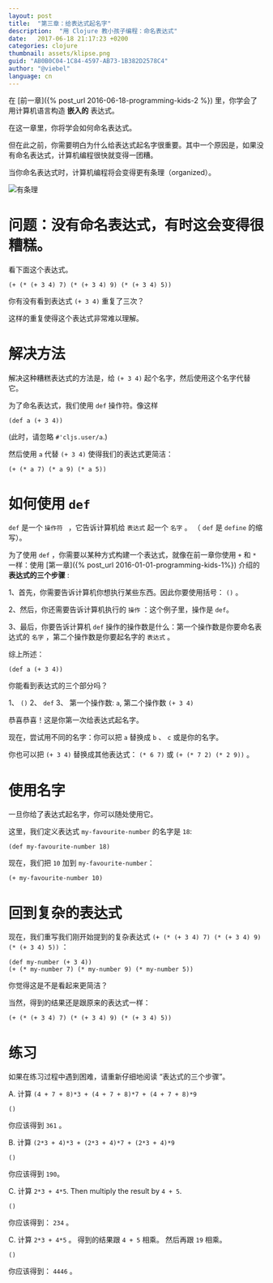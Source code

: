 ```yaml
---
layout: post
title:  "第三章：给表达式起名字"
description:  "用 Clojure 教小孩子编程：命名表达式"
date:   2017-06-18 21:17:23 +0200
categories: clojure
thumbnail: assets/klipse.png
guid: "AB0B0C04-1C84-4597-AB73-1B382D2578C4"
author: "@viebel"
language: cn
---
```



在 [前一章]({% post_url 2016-06-18-programming-kids-2 %}) 里，你学会了用计算机语言构造 **嵌入的** 表达式。

在这一章里，你将学会如何命名表达式。

但在此之前，你需要明白为什么给表达式起名字很重要。其中一个原因是，如果没有命名表达式，计算机编程很快就变得一团糟。

当你命名表达式时，计算机编程将会变得更有条理（organized）。

![有条理](/assets/images/organized.jpg)

# 问题：没有命名表达式，有时这会变得很糟糕。

看下面这个表达式。

~~~klipse
(+ (* (+ 3 4) 7) (* (+ 3 4) 9) (* (+ 3 4) 5))
~~~

你有没有看到表达式 `(+ 3 4)` 重复了三次？

这样的重复使得这个表达式非常难以理解。


# 解决方法

解决这种糟糕表达式的方法是，给 `(+ 3 4)` 起个名字，然后使用这个名字代替它。

为了命名表达式，我们使用 `def` 操作符。像这样

~~~klipse
(def a (+ 3 4))
~~~

(此时，请忽略 `#'cljs.user/a`.)

然后使用 `a` 代替 `(+ 3 4)` 使得我们的表达式更简洁：


~~~klipse
(+ (* a 7) (* a 9) (* a 5))
~~~

# 如何使用 `def`

`def` 是一个 `操作符 ` ，它告诉计算机给 `表达式` 起一个 `名字` 。 （ `def` 是 `define` 的缩写）。

为了使用 `def` ，你需要以某种方式构建一个表达式，就像在前一章你使用 `+` 和 `*` 一样：使用 [第一章]({% post_url 2016-01-01-programming-kids-1%}) 介绍的 **表达式的三个步骤** :

1、首先，你需要告诉计算机你想执行某些东西。因此你要使用括号： `()` 。

2、然后，你还需要告诉计算机执行的 `操作` ：这个例子里，操作是 `def`。

3、最后，你要告诉计算机 `def` 操作的操作数是什么：第一个操作数是你要命名表达式的 `名字` ，第二个操作数是你要起名字的 `表达式` 。

综上所述：

~~~klipse
(def a (+ 3 4))
~~~

你能看到表达式的三个部分吗？

1、 `()`
2、 `def`
3、 第一个操作数: `a`, 第二个操作数 `(+ 3 4)`

恭喜恭喜！这是你第一次给表达式起名字。

现在，尝试用不同的名字：你可以把 `a` 替换成 `b` 、 `c` 或是你的名字。

你也可以把 `(+ 3 4)` 替换成其他表达式： `(* 6 7)` 或 `(+ (* 7 2) (* 2 9))` 。

# 使用名字

一旦你给了表达式起名字，你可以随处使用它。

这里，我们定义表达式 `my-favourite-number` 的名字是 `18`:

~~~klipse
(def my-favourite-number 18)
~~~

现在，我们把 `10` 加到 `my-favourite-number`：

~~~klipse
(+ my-favourite-number 10)
~~~

# 回到复杂的表达式

现在，我们重写我们刚开始提到的复杂表达式 `(+ (* (+ 3 4) 7) (* (+ 3 4) 9) (* (+ 3 4) 5))` ：

~~~klipse
(def my-number (+ 3 4))
(+ (* my-number 7) (* my-number 9) (* my-number 5))
~~~

你觉得这是不是看起来更简洁？

当然，得到的结果还是跟原来的表达式一样：

~~~klipse
(+ (* (+ 3 4) 7) (* (+ 3 4) 9) (* (+ 3 4) 5))
~~~


# 练习

如果在练习过程中遇到困难，请重新仔细地阅读 “表达式的三个步骤”。

A. 计算 `(4 + 7 + 8)*3 + (4 + 7 + 8)*7 + (4 + 7 + 8)*9`

~~~klipse
()
~~~

你应该得到 `361` 。

B. 计算 `(2*3 + 4)*3 + (2*3 + 4)*7 + (2*3 + 4)*9`

~~~klipse
()
~~~

你应该得到 `190`。


C. 计算 `2*3 + 4*5`. Then multiply the result by `4 + 5`.

~~~klipse
()
~~~

你应该得到： `234` 。

C. 计算 `2*3 + 4*5` 。 得到的结果跟 `4 + 5` 相乘。 然后再跟 `19` 相乘。

~~~klipse
()
~~~


你应该得到： `4446` 。
